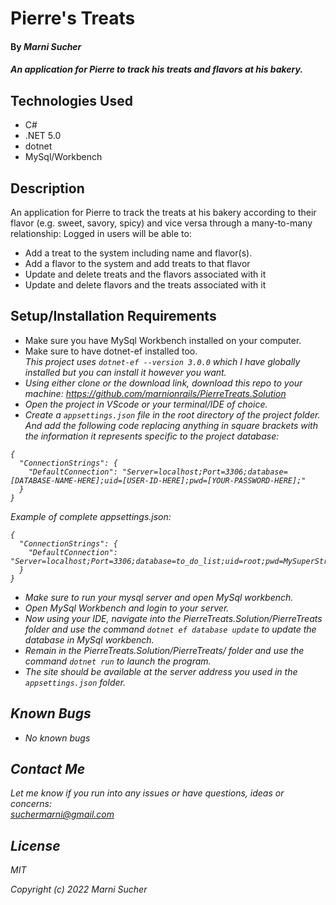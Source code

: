 # Pierre's Treats

#### By _**Marni Sucher**_

#### _An application for Pierre to track his treats and flavors at his bakery._

## Technologies Used

* C#
* .NET 5.0
* dotnet
* MySql/Workbench

## Description

An application for Pierre to track the treats at his bakery according to their flavor (e.g. sweet, savory, spicy) and vice versa through a many-to-many relationship:
Logged in users will be able to:
* Add a treat to the system including name and flavor(s).
* Add a flavor to the system and add treats to that flavor
* Update and delete treats and the flavors associated with it
* Update and delete flavors and the treats associated with it

## Setup/Installation Requirements

* Make sure you have MySql Workbench installed on your computer.
* Make sure to have dotnet-ef installed too.<br>
<em>This project uses <code>dotnet-ef --version 3.0.0</code> which I have globally installed but you can install it however you want. 
* Using either clone or the download link, download this repo to your machine: https://github.com/marnionrails/PierreTreats.Solution
* Open the project in VScode or your terminal/IDE of choice.
* Create a <code>appsettings.json</code> file in the root directory of the project folder. And add the following code replacing anything in square brackets with the information it represents specific to the project database:
```
{
  "ConnectionStrings": {
    "DefaultConnection": "Server=localhost;Port=3306;database=[DATABASE-NAME-HERE];uid=[USER-ID-HERE];pwd=[YOUR-PASSWORD-HERE];"
  }
}

```

Example of complete appsettings.json:
```
{
  "ConnectionStrings": {
    "DefaultConnection": "Server=localhost;Port=3306;database=to_do_list;uid=root;pwd=MySuperStrongPassword;"
  }
}

```
* Make sure to run your mysql server and open MySql workbench.
* Open MySql Workbench and login to your server.
* Now using your IDE, navigate into the PierreTreats.Solution/PierreTreats folder and use the command <code>dotnet ef database update</code> to update the database in MySql workbench.
* Remain in the PierreTreats.Solution/PierreTreats/ folder and use the command <code>dotnet run</code> to launch the program. 
* The site should be available at the server address you used in the <code>appsettings.json</code> folder.


## Known Bugs

* _No known bugs_

## Contact Me

Let me know if you run into any issues or have questions, ideas or concerns:  
suchermarni@gmail.com

## License

_MIT_

Copyright (c) _2022_ _Marni Sucher_
